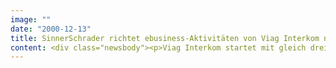 ```yaml
---
image: ""
date: "2000-12-13"
title: SinnerSchrader richtet ebusiness-Aktivitäten von Viag Interkom neu aus
content: <div class="newsbody"><p>Viag Interkom startet mit gleich drei neuen Online-Shops eine neue Vertriebsstrategie im Internet.</p><p>Neben dem Relaunch des Shops auf viag-interkom.de erhalten die Marken Genion und Loop ebenfalls eigenständige Vertriebsangebote. Entwickelt wurden die Webauftritte von dem eBusiness-Dienstleister SinnerSchrader.</p><p>Die optisch unterschiedlichen Shops basieren technisch auf einer einzigen Anwendung. Dies ermöglicht Viag Interkom eine einheitliche Verwaltung aller Produkt- und Kundendaten auf einem System. In einer nächsten Ausbaustufe soll die Shopanwendung in Partnerprogramme und Websites von Drittanbietern implementiert werden. Hierüber möchte Viag Interkom die Präsenz seiner Internet- und Mobilfunkprodukte im Internet erhöhen. Als Partner sind Online-Shops, Suchmaschinen und themenspezifische Portale vorgesehen.</p><p><a class="news-backlink" href="/de/"><svg class="svg-ico svg-ico--arrow-left"><use xlink&#58;href="#arrow-down"></use></svg>Zurück zur Presse Übersicht</a></p></div>
---
```

